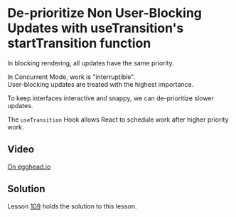 # De-prioritize Non User-Blocking Updates with useTransition's startTransition function

In blocking rendering, all updates have the same priority.

In Concurrent Mode, work is "interruptible".  
User-blocking updates are treated with the highest importance.

To keep interfaces interactive and snappy, we can de-prioritize slower updates.

The `useTransition` Hook allows React to schedule work after higher priority work.

## Video

[On egghead.io](https://egghead.io/lessons/react-de-prioritize-non-user-blocking-updates-with-usetransition-s-starttransition-function?af=1x80ad)

## Solution

Lesson [109](../109) holds the solution to this lesson.
